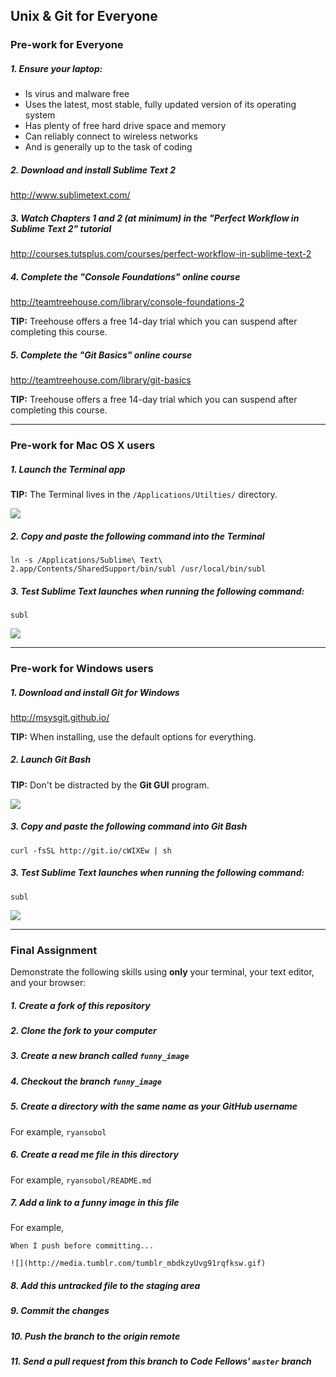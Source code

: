 Unix & Git for Everyone
-----------------------

### Pre-work for Everyone

##### 1. Ensure your laptop:

  - Is virus and malware free
  - Uses the latest, most stable, fully updated version of its operating system
  - Has plenty of free hard drive space and memory
  - Can reliably connect to wireless networks
  - And is generally up to the task of coding

##### 2. Download and install Sublime Text 2

http://www.sublimetext.com/

##### 3. Watch Chapters 1 and 2 (at minimum) in the "Perfect Workflow in Sublime Text 2" tutorial

http://courses.tutsplus.com/courses/perfect-workflow-in-sublime-text-2

##### 4. Complete the "Console Foundations" online course

http://teamtreehouse.com/library/console-foundations-2

**TIP:** Treehouse offers a free 14-day trial which you can suspend after completing this course.

##### 5. Complete the "Git Basics" online course

http://teamtreehouse.com/library/git-basics

**TIP:** Treehouse offers a free 14-day trial which you can suspend after completing this course.

---

### Pre-work for Mac OS X users

##### 1. Launch the Terminal app

**TIP:** The Terminal lives in the `/Applications/Utilties/` directory.

![](https://i.imgur.com/bjEZWfn.png)

##### 2. Copy and paste the following command into the Terminal

```
ln -s /Applications/Sublime\ Text\ 2.app/Contents/SharedSupport/bin/subl /usr/local/bin/subl
```

##### 3. Test **Sublime Text** launches when running the following command:

```
subl
```

![](https://i.imgur.com/qUKikMZ.png)

---

### Pre-work for Windows users

##### 1. Download and install Git for Windows

http://msysgit.github.io/

**TIP:** When installing, use the default options for everything.

##### 2. Launch Git Bash

**TIP:** Don't be distracted by the **Git GUI** program.

![](https://i.imgur.com/kcMPKeI.png)

##### 3. Copy and paste the following command into Git Bash

```
curl -fsSL http://git.io/cWIXEw | sh
```

##### 3. Test **Sublime Text** launches when running the following command:

```
subl
```

![](https://i.imgur.com/o8SKEuF.png)

---

### Final Assignment

Demonstrate the following skills using **only** your terminal, your text editor, and your browser:

##### 1. Create a fork of this repository

##### 2. Clone the fork to your computer

##### 3. Create a new branch called `funny_image`

##### 4. Checkout the branch `funny_image`

##### 5. Create a directory with the same name as your GitHub username

For example, `ryansobol`

##### 6. Create a read me file in this directory

For example, `ryansobol/README.md`

##### 7. Add a link to a funny image in this file

For example,

```
When I push before committing...

![](http://media.tumblr.com/tumblr_mbdkzyUvg91rqfksw.gif)
```

##### 8. Add this untracked file to the staging area

##### 9. Commit the changes

##### 10. Push the branch to the origin remote

##### 11. Send a pull request from this branch to Code Fellows' `master` branch
